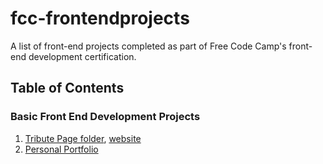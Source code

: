 # fcc-frontendprojects
A list of front-end projects completed as part of Free Code Camp's front-end development certification.

## Table of Contents
### Basic Front End Development Projects
1. [Tribute Page folder](./tribute_page/), [website](http://www.nimalen.com/fcc-frontendprojects/tribute_page/index.html "Tribute Page")
2. [Personal Portfolio](./personal_portfolio/index.html "Personal Portfolio")
